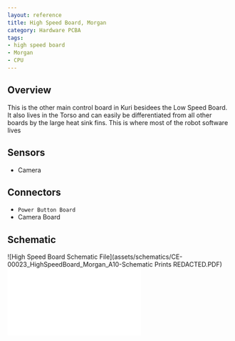 ```yaml
---
layout: reference
title: High Speed Board, Morgan
category: Hardware PCBA
tags:
- high speed board
- Morgan
- CPU
---
```


## Overview
This is the other main control board in Kuri besidees the Low Speed Board. It also lives in the Torso and can easily be differentiated from all other boards by the large heat sink fins. This is where most of the robot software lives

## Sensors
- Camera

## Connectors
- ``Power Button Board``
- Camera Board

## Schematic
![High Speed Board Schematic File](assets/schematics/CE-00023_HighSpeedBoard_Morgan_A10-Schematic Prints REDACTED.PDF)
![High Speed Board Pin Mapping File](assets/schematics/CE-00023_HighSpeedBoard_Morgan_A10_PinMapping.PDF)
